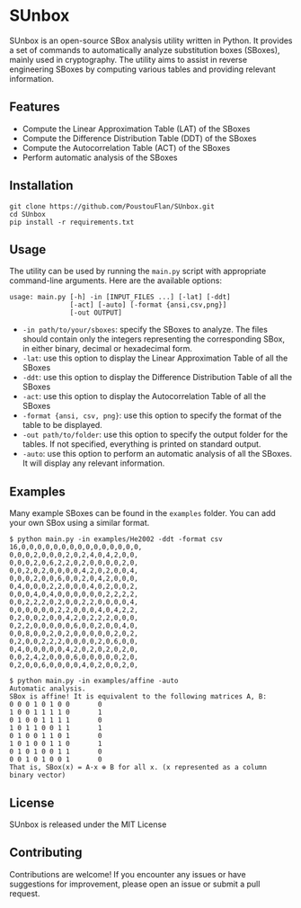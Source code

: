 # SUnbox

SUnbox is an open-source SBox analysis utility
written in Python.
It provides a set of commands to automatically analyze
substitution boxes (SBoxes), mainly used in cryptography.
The utility aims to assist in reverse engineering SBoxes
by computing various tables and providing relevant
information.

## Features

- Compute the Linear Approximation Table (LAT) of the
  SBoxes
- Compute the Difference Distribution Table (DDT) of the
  SBoxes
- Compute the Autocorrelation Table (ACT) of the SBoxes
- Perform automatic analysis of the SBoxes

## Installation

```shell
git clone https://github.com/PoustouFlan/SUnbox.git
cd SUnbox
pip install -r requirements.txt
```

## Usage

The utility can be used by running the `main.py`
script with appropriate command-line arguments.
Here are the available options:

```shell
usage: main.py [-h] -in [INPUT_FILES ...] [-lat] [-ddt]
               [-act] [-auto] [-format {ansi,csv,png}]
               [-out OUTPUT]
```

- `-in path/to/your/sboxes`: specify the SBoxes to
  analyze.
  The files should contain only the integers representing
  the corresponding SBox, in either binary, decimal or
  hexadecimal form.
- `-lat`: use this option to display the Linear
  Approximation Table of all the SBoxes
- `-ddt`: use this option to display the Difference
  Distribution Table of all the SBoxes
- `-act`: use this option to display the Autocorrelation
  Table of all the SBoxes
- `-format {ansi, csv, png}`: use this option to specify
  the format of the table to be displayed.
- `-out path/to/folder`: use this option to specify
  the output folder for the tables. If not specified,
  everything is printed on standard output.
- `-auto`: use this option to perform an automatic
  analysis of all the SBoxes. It will display any relevant
  information.

## Examples

Many example SBoxes can be found in the `examples` folder.
You can add your own SBox using a similar format.

```shell
$ python main.py -in examples/He2002 -ddt -format csv
16,0,0,0,0,0,0,0,0,0,0,0,0,0,0,0,
0,0,0,2,0,0,0,2,0,2,4,0,4,2,0,0,
0,0,0,2,0,6,2,2,0,2,0,0,0,0,2,0,
0,0,2,0,2,0,0,0,0,4,2,0,2,0,0,4,
0,0,0,2,0,0,6,0,0,2,0,4,2,0,0,0,
0,4,0,0,0,2,2,0,0,0,4,0,2,0,0,2,
0,0,0,4,0,4,0,0,0,0,0,0,2,2,2,2,
0,0,2,2,2,0,2,0,0,2,2,0,0,0,0,4,
0,0,0,0,0,0,2,2,0,0,0,4,0,4,2,2,
0,2,0,0,2,0,0,4,2,0,2,2,2,0,0,0,
0,2,2,0,0,0,0,0,6,0,0,2,0,0,4,0,
0,0,8,0,0,2,0,2,0,0,0,0,0,2,0,2,
0,2,0,0,2,2,2,0,0,0,0,2,0,6,0,0,
0,4,0,0,0,0,0,4,2,0,2,0,2,0,2,0,
0,0,2,4,2,0,0,0,6,0,0,0,0,0,2,0,
0,2,0,0,6,0,0,0,0,4,0,2,0,0,2,0,

$ python main.py -in examples/affine -auto
Automatic analysis.
SBox is affine! It is equivalent to the following matrices A, B:
0 0 0 1 0 1 0 0       0
1 0 0 1 1 1 1 0       1
0 1 0 0 1 1 1 1       0
1 0 1 1 0 0 1 1       1
0 1 0 0 1 1 0 1       0
1 0 1 0 0 1 1 0       1
0 1 0 1 0 0 1 1       0
0 0 1 0 1 0 0 1       0
That is, SBox(x) = A·x ⊕ B for all x. (x represented as a column binary vector)
```

## License

SUnbox is released under the MIT License

## Contributing

Contributions are welcome!
If you encounter any issues or have suggestions for
improvement, please open an issue or submit a pull
request.
